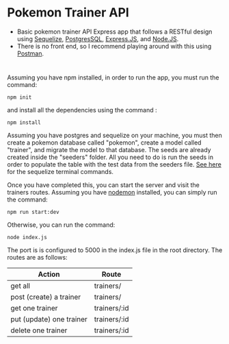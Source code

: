 # Pokemon Trainer API

- Basic pokemon trainer API Express app that follows a RESTful design using [Sequelize](http://docs.sequelizejs.com/), [PostgresSQL](https://www.postgresql.org/), [Express.JS](https://expressjs.com/), and [Node.JS](https://nodejs.org/en/).
- There is no front end, so I recommend playing around with this using [Postman](https://www.getpostman.com/).


# 
Assuming you have npm installed, in order to run the app, you must run the command:
```shell
npm init
```
and install all the dependencies using the command :
```shell
npm install
```
Assuming you have postgres and sequelize on your machine, you must then create a pokemon database called "pokemon", create a model called "trainer", and migrate the model to that database. The seeds are already created inside the "seeders" folder. All you need to do is run the seeds in order to populate the table with the test data from the seeders file. [See here](http://docs.sequelizejs.com/manual/migrations.html) for the sequelize terminal commands.


Once you have completed this, you can start the server and visit the trainers routes. Assuming you have [nodemon](https://nodemon.io/) installed, you can simply run the command: 
```shell
npm run start:dev
```

Otherwise, you can run the command: 
```shell
node index.js
```



The port is is configured to 5000 in the index.js file in the root directory. The routes are as follows:

| Action  | Route|
| --------| -----|
| get all  | trainers/   |
| post (create) a trainer  | trainers/   |
| get one trainer  | trainers/:id    |
| put (update) one trainer  | trainers/:id    |
| delete one trainer  | trainers/:id    |
